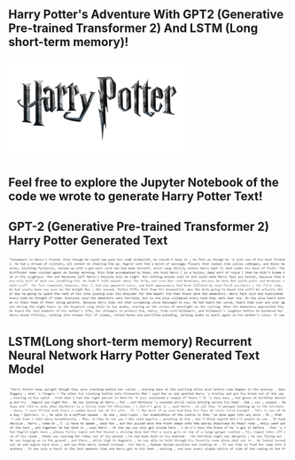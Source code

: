 
## Harry Potter's Adventure With GPT2 (Generative Pre-trained Transformer 2) And LSTM (Long short-term memory)!
![Description of the image](harrypotter.png)

## Feel free to explore the Jupyter Notebook of the code we wrote to generate Harry Potter Text!

## GPT-2 (Generative Pre-trained Transformer 2) Harry Potter Generated Text
![Description of the image](GPT-2.png)
## LSTM(Long short-term memory) Recurrent Neural Network Harry Potter Generated Text Model
![Description of the image](LSTM.png)
